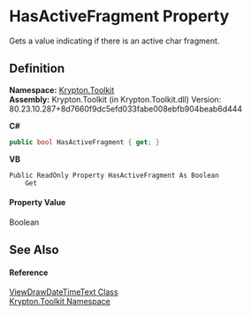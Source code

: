 # HasActiveFragment Property


Gets a value indicating if there is an active char fragment.



## Definition
**Namespace:** <a href="79d2eac2-21f4-54ff-7552-b20c33c30600.md">Krypton.Toolkit</a>  
**Assembly:** Krypton.Toolkit (in Krypton.Toolkit.dll) Version: 80.23.10.287+8d7660f9dc5efd033fabe008ebfb904beab6d444

**C#**
``` C#
public bool HasActiveFragment { get; }
```
**VB**
``` VB
Public ReadOnly Property HasActiveFragment As Boolean
	Get
```



#### Property Value
Boolean

## See Also


#### Reference
<a href="9b6fa390-c339-088a-ad55-185ff8014782.md">ViewDrawDateTimeText Class</a>  
<a href="79d2eac2-21f4-54ff-7552-b20c33c30600.md">Krypton.Toolkit Namespace</a>  
